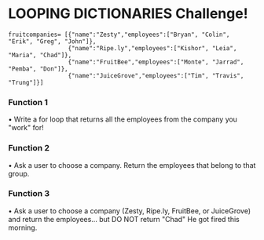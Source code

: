 # LOOPING DICTIONARIES Challenge!

```
fruitcompanies= [{"name":"Zesty","employees":["Bryan", "Colin", "Erik", "Greg", "John"]},
                 {"name":"Ripe.ly","employees":["Kishor", "Leia", "Maria", "Chad"]},
                 {"name":"FruitBee","employees":["Monte", "Jarrad", "Pemba", "Don"]},
                 {"name":"JuiceGrove","employees":["Tim", "Travis", "Trung"]}]
```

### Function 1

• Write a for loop that returns all the employees from the company you "work" for!

### Function 2

• Ask a user to choose a company. Return the employees that belong to that group.

### Function 3

• Ask a user to choose a company (Zesty, Ripe.ly, FruitBee, or JuiceGrove) and return the employees... but DO NOT return "Chad" He got fired this morning.
